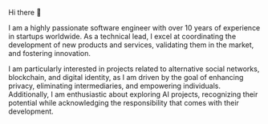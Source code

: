 Hi there 👋

I am a highly passionate software engineer with over 10 years of experience in startups worldwide. As a technical lead, I excel at coordinating the development of new products and services, validating them in the market, and fostering innovation.

I am particularly interested in projects related to alternative social networks, blockchain, and digital identity, as I am driven by the goal of enhancing privacy, eliminating intermediaries, and empowering individuals. Additionally, I am enthusiastic about exploring AI projects, recognizing their potential while acknowledging the responsibility that comes with their development.
